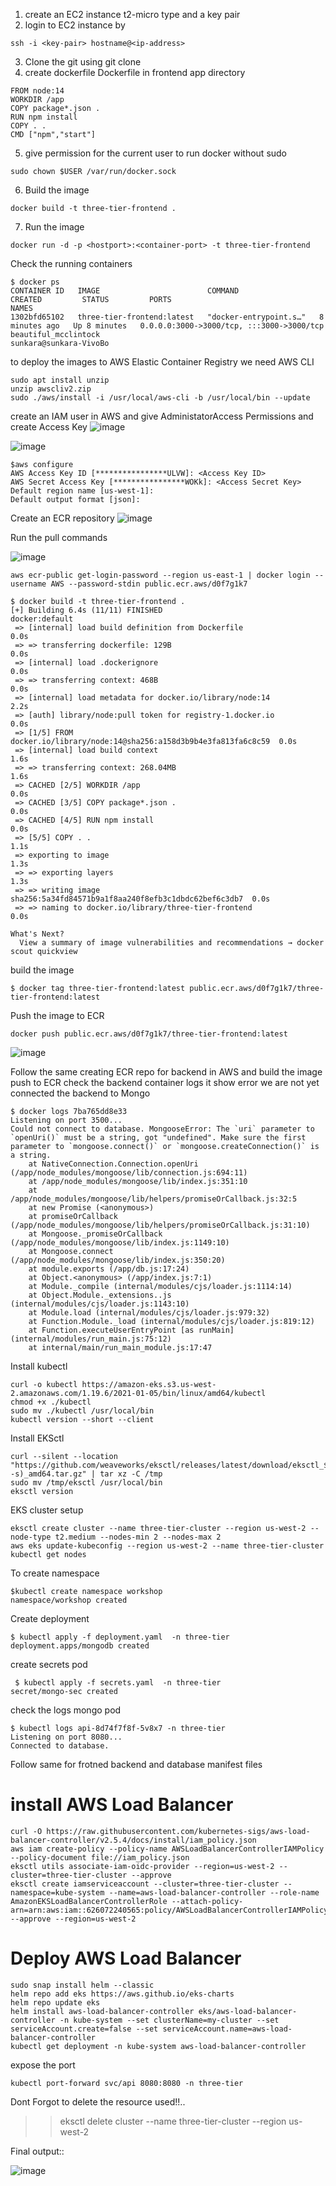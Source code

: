 1. create an EC2 instance t2-micro type and a key pair
2. login to EC2 instance by 
```
ssh -i <key-pair> hostname@<ip-address>
```
3. Clone the git using git clone <repo-url>
4. create dockerfile Dockerfile in frontend app directory
```
FROM node:14
WORKDIR /app
COPY package*.json .
RUN npm install
COPY . .
CMD ["npm","start"]
```
5. give permission for the current user to run docker without sudo
```
sudo chown $USER /var/run/docker.sock
```
6. Build the image
```
docker build -t three-tier-frontend .
```
7. Run the image 
```
docker run -d -p <hostport>:<container-port> -t three-tier-frontend
```
Check the running containers
```
$ docker ps
CONTAINER ID   IMAGE                        COMMAND                  CREATED         STATUS         PORTS                                       NAMES
1302bfd65102   three-tier-frontend:latest   "docker-entrypoint.s…"   8 minutes ago   Up 8 minutes   0.0.0.0:3000->3000/tcp, :::3000->3000/tcp   beautiful_mcclintock
sunkara@sunkara-VivoBo
```
to deploy the images to AWS Elastic Container Registry we need AWS CLI

```curl "https://awscli.amazonaws.com/awscli-exe-linux-x86_64.zip" -o "awscliv2.zip"
sudo apt install unzip
unzip awscliv2.zip
sudo ./aws/install -i /usr/local/aws-cli -b /usr/local/bin --update

```
create an  IAM user in AWS and give AdministatorAccess Permissions and create Access Key
![image](https://github.com/mallikharjuna160003/Three-Tier-MERN-App/assets/74324685/d6e715a5-3d05-4583-a559-c614fe7ac1bc)

![image](https://github.com/mallikharjuna160003/Three-Tier-MERN-App/assets/74324685/6dca9490-88b0-4216-9615-d66a3e263b5f)


```
$aws configure
AWS Access Key ID [****************ULVW]: <Access Key ID>
AWS Secret Access Key [****************WOKk]: <Access Secret Key>
Default region name [us-west-1]: 
Default output format [json]:
```
Create an ECR repository
![image](https://github.com/mallikharjuna160003/Three-Tier-MERN-App/assets/74324685/d1dff2e4-d003-4147-9146-a3de283e40b1)

Run the pull commands

![image](https://github.com/mallikharjuna160003/Three-Tier-MERN-App/assets/74324685/c808f4b9-7db2-4581-ae66-424eeb54952d)

```
aws ecr-public get-login-password --region us-east-1 | docker login --username AWS --password-stdin public.ecr.aws/d0f7g1k7
```

```
$ docker build -t three-tier-frontend .
[+] Building 6.4s (11/11) FINISHED                               docker:default
 => [internal] load build definition from Dockerfile                       0.0s
 => => transferring dockerfile: 129B                                       0.0s
 => [internal] load .dockerignore                                          0.0s
 => => transferring context: 468B                                          0.0s
 => [internal] load metadata for docker.io/library/node:14                 2.2s
 => [auth] library/node:pull token for registry-1.docker.io                0.0s
 => [1/5] FROM docker.io/library/node:14@sha256:a158d3b9b4e3fa813fa6c8c59  0.0s
 => [internal] load build context                                          1.6s
 => => transferring context: 268.04MB                                      1.6s
 => CACHED [2/5] WORKDIR /app                                              0.0s
 => CACHED [3/5] COPY package*.json .                                      0.0s
 => CACHED [4/5] RUN npm install                                           0.0s
 => [5/5] COPY . .                                                         1.1s
 => exporting to image                                                     1.3s
 => => exporting layers                                                    1.3s
 => => writing image sha256:5a34fd84571b9a1f8aa240f8efb3c1dbdc62bef6c3db7  0.0s
 => => naming to docker.io/library/three-tier-frontend                     0.0s

What's Next?
  View a summary of image vulnerabilities and recommendations → docker scout quickview
```
build the image 
```
$ docker tag three-tier-frontend:latest public.ecr.aws/d0f7g1k7/three-tier-frontend:latest
```
Push the image to ECR
```
docker push public.ecr.aws/d0f7g1k7/three-tier-frontend:latest
```
![image](https://github.com/mallikharjuna160003/Three-Tier-MERN-App/assets/74324685/b18e70c8-a7bb-4f5d-b2ae-7c54166a9d13)

Follow the same creating ECR repo for backend in AWS and build the image push to ECR
check the backend container logs it show error we are not yet connected the backend to Mongo
```
$ docker logs 7ba765dd8e33
Listening on port 3500...
Could not connect to database. MongooseError: The `uri` parameter to `openUri()` must be a string, got "undefined". Make sure the first parameter to `mongoose.connect()` or `mongoose.createConnection()` is a string.
    at NativeConnection.Connection.openUri (/app/node_modules/mongoose/lib/connection.js:694:11)
    at /app/node_modules/mongoose/lib/index.js:351:10
    at /app/node_modules/mongoose/lib/helpers/promiseOrCallback.js:32:5
    at new Promise (<anonymous>)
    at promiseOrCallback (/app/node_modules/mongoose/lib/helpers/promiseOrCallback.js:31:10)
    at Mongoose._promiseOrCallback (/app/node_modules/mongoose/lib/index.js:1149:10)
    at Mongoose.connect (/app/node_modules/mongoose/lib/index.js:350:20)
    at module.exports (/app/db.js:17:24)
    at Object.<anonymous> (/app/index.js:7:1)
    at Module._compile (internal/modules/cjs/loader.js:1114:14)
    at Object.Module._extensions..js (internal/modules/cjs/loader.js:1143:10)
    at Module.load (internal/modules/cjs/loader.js:979:32)
    at Function.Module._load (internal/modules/cjs/loader.js:819:12)
    at Function.executeUserEntryPoint [as runMain] (internal/modules/run_main.js:75:12)
    at internal/main/run_main_module.js:17:47

```
Install kubectl
```
curl -o kubectl https://amazon-eks.s3.us-west-2.amazonaws.com/1.19.6/2021-01-05/bin/linux/amd64/kubectl
chmod +x ./kubectl
sudo mv ./kubectl /usr/local/bin
kubectl version --short --client
```
Install EKSctl

```
curl --silent --location "https://github.com/weaveworks/eksctl/releases/latest/download/eksctl_$(uname -s)_amd64.tar.gz" | tar xz -C /tmp
sudo mv /tmp/eksctl /usr/local/bin
eksctl version
```
EKS cluster setup
```
eksctl create cluster --name three-tier-cluster --region us-west-2 --node-type t2.medium --nodes-min 2 --nodes-max 2
aws eks update-kubeconfig --region us-west-2 --name three-tier-cluster
kubectl get nodes
```

To create namespace
```
$kubectl create namespace workshop
namespace/workshop created
```

Create deployment
```
$ kubectl apply -f deployment.yaml  -n three-tier
deployment.apps/mongodb created
```
create secrets pod
```
 $ kubectl apply -f secrets.yaml  -n three-tier
secret/mongo-sec created

```
check the logs mongo pod
```
$ kubectl logs api-8d74f7f8f-5v8x7 -n three-tier
Listening on port 8080...
Connected to database.

```

Follow same for frotned backend and database manifest files
# install AWS Load Balancer

```
curl -O https://raw.githubusercontent.com/kubernetes-sigs/aws-load-balancer-controller/v2.5.4/docs/install/iam_policy.json
aws iam create-policy --policy-name AWSLoadBalancerControllerIAMPolicy --policy-document file://iam_policy.json
eksctl utils associate-iam-oidc-provider --region=us-west-2 --cluster=three-tier-cluster --approve
eksctl create iamserviceaccount --cluster=three-tier-cluster --namespace=kube-system --name=aws-load-balancer-controller --role-name AmazonEKSLoadBalancerControllerRole --attach-policy-arn=arn:aws:iam::626072240565:policy/AWSLoadBalancerControllerIAMPolicy --approve --region=us-west-2
```
# Deploy AWS Load Balancer
```
sudo snap install helm --classic
helm repo add eks https://aws.github.io/eks-charts
helm repo update eks
helm install aws-load-balancer-controller eks/aws-load-balancer-controller -n kube-system --set clusterName=my-cluster --set serviceAccount.create=false --set serviceAccount.name=aws-load-balancer-controller
kubectl get deployment -n kube-system aws-load-balancer-controller
```
expose the port

```
kubectl port-forward svc/api 8080:8080 -n three-tier
```
Dont Forgot to delete the resource used!!..
>> eksctl delete cluster --name three-tier-cluster --region us-west-2

Final output::

![image](https://github.com/mallikharjuna160003/Three-Tier-MERN-App/assets/74324685/1903d28f-1387-4cd0-846a-31b8798d30ac)


